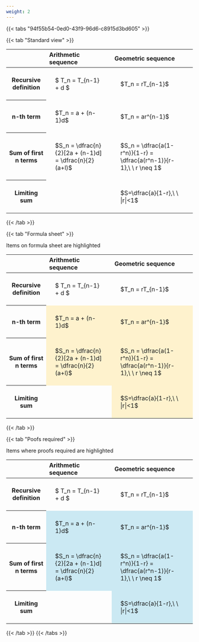 ```yaml
---
weight: 2
---
```


{{< tabs "94f55b54-0ed0-43f9-96d6-c8915d3bd605" >}}

{{< tab "Standard view" >}}

<style type="text/css">
#T_030ab th.col_heading {
  text-align: left;
  font-size: 1em;
}
#T_030ab td {
  text-align: left;
  font-size: 1em;
  padding: 1.5em;
}
</style>
<table id="T_030ab">
  <thead>
    <tr>
      <th class="blank level0" >&nbsp;</th>
      <th id="T_030ab_level0_col0" class="col_heading level0 col0" >Arithmetic sequence</th>
      <th id="T_030ab_level0_col1" class="col_heading level0 col1" >Geometric sequence</th>
    </tr>
  </thead>
  <tbody>
    <tr>
      <th id="T_030ab_level0_row0" class="row_heading level0 row0" >Recursive definition</th>
      <td id="T_030ab_row0_col0" class="data row0 col0" >$ T_n = T_{n-1} + d $</td>
      <td id="T_030ab_row0_col1" class="data row0 col1" >$T_n = rT_{n-1}$</td>
    </tr>
    <tr>
      <th id="T_030ab_level0_row1" class="row_heading level0 row1" >n-th term</th>
      <td id="T_030ab_row1_col0" class="data row1 col0" >$T_n = a + (n-1)d$</td>
      <td id="T_030ab_row1_col1" class="data row1 col1" >$T_n = ar^{n-1}$</td>
    </tr>
    <tr>
      <th id="T_030ab_level0_row2" class="row_heading level0 row2" >Sum of first n terms</th>
      <td id="T_030ab_row2_col0" class="data row2 col0" >$S_n = \dfrac{n}{2}[2a + (n-1)d] = \dfrac{n}{2}(a+l)$</td>
      <td id="T_030ab_row2_col1" class="data row2 col1" >$S_n = \dfrac{a(1-r^n)}{1-r} = \dfrac{a(r^n-1)}{r-1},\ \  r \neq 1$</td>
    </tr>
    <tr>
      <th id="T_030ab_level0_row3" class="row_heading level0 row3" >Limiting sum</th>
      <td id="T_030ab_row3_col0" class="data row3 col0" ></td>
      <td id="T_030ab_row3_col1" class="data row3 col1" >$S=\dfrac{a}{1-r},\ \ |r|<1$</td>
    </tr>
  </tbody>
</table>
{{< /tab >}}

{{< tab "Formula sheet" >}}

Items on formula sheet are highlighted 
<br>
<style type="text/css">
#T_feaec th.col_heading {
  text-align: left;
  font-size: 1em;
}
#T_feaec td {
  text-align: left;
  font-size: 1em;
  padding: 1.5em;
}
#T_feaec_row0_col0, #T_feaec_row0_col1, #T_feaec_row3_col0 {
  background-color: rgba(0,0,0,0);
}
#T_feaec_row1_col0, #T_feaec_row1_col1, #T_feaec_row2_col0, #T_feaec_row2_col1, #T_feaec_row3_col1 {
  background-color: rgba(255,194,10, 0.2);
}
</style>
<table id="T_feaec">
  <thead>
    <tr>
      <th class="blank level0" >&nbsp;</th>
      <th id="T_feaec_level0_col0" class="col_heading level0 col0" >Arithmetic sequence</th>
      <th id="T_feaec_level0_col1" class="col_heading level0 col1" >Geometric sequence</th>
    </tr>
  </thead>
  <tbody>
    <tr>
      <th id="T_feaec_level0_row0" class="row_heading level0 row0" >Recursive definition</th>
      <td id="T_feaec_row0_col0" class="data row0 col0" >$ T_n = T_{n-1} + d $</td>
      <td id="T_feaec_row0_col1" class="data row0 col1" >$T_n = rT_{n-1}$</td>
    </tr>
    <tr>
      <th id="T_feaec_level0_row1" class="row_heading level0 row1" >n-th term</th>
      <td id="T_feaec_row1_col0" class="data row1 col0" >$T_n = a + (n-1)d$</td>
      <td id="T_feaec_row1_col1" class="data row1 col1" >$T_n = ar^{n-1}$</td>
    </tr>
    <tr>
      <th id="T_feaec_level0_row2" class="row_heading level0 row2" >Sum of first n terms</th>
      <td id="T_feaec_row2_col0" class="data row2 col0" >$S_n = \dfrac{n}{2}[2a + (n-1)d] = \dfrac{n}{2}(a+l)$</td>
      <td id="T_feaec_row2_col1" class="data row2 col1" >$S_n = \dfrac{a(1-r^n)}{1-r} = \dfrac{a(r^n-1)}{r-1},\ \  r \neq 1$</td>
    </tr>
    <tr>
      <th id="T_feaec_level0_row3" class="row_heading level0 row3" >Limiting sum</th>
      <td id="T_feaec_row3_col0" class="data row3 col0" ></td>
      <td id="T_feaec_row3_col1" class="data row3 col1" >$S=\dfrac{a}{1-r},\ \ |r|<1$</td>
    </tr>
  </tbody>
</table>
{{< /tab >}}

{{< tab "Poofs required" >}}

Items where proofs required are highlighted 
<br>
<style type="text/css">
#T_8470b th.col_heading {
  text-align: left;
  font-size: 1em;
}
#T_8470b td {
  text-align: left;
  font-size: 1em;
  padding: 1.5em;
}
#T_8470b_row0_col0, #T_8470b_row0_col1, #T_8470b_row3_col0 {
  background-color: rgba(0,0,0,0);
}
#T_8470b_row1_col0, #T_8470b_row1_col1, #T_8470b_row2_col0, #T_8470b_row2_col1, #T_8470b_row3_col1 {
  background-color: rgba(0,150,200, 0.2);
}
</style>
<table id="T_8470b">
  <thead>
    <tr>
      <th class="blank level0" >&nbsp;</th>
      <th id="T_8470b_level0_col0" class="col_heading level0 col0" >Arithmetic sequence</th>
      <th id="T_8470b_level0_col1" class="col_heading level0 col1" >Geometric sequence</th>
    </tr>
  </thead>
  <tbody>
    <tr>
      <th id="T_8470b_level0_row0" class="row_heading level0 row0" >Recursive definition</th>
      <td id="T_8470b_row0_col0" class="data row0 col0" >$ T_n = T_{n-1} + d $</td>
      <td id="T_8470b_row0_col1" class="data row0 col1" >$T_n = rT_{n-1}$</td>
    </tr>
    <tr>
      <th id="T_8470b_level0_row1" class="row_heading level0 row1" >n-th term</th>
      <td id="T_8470b_row1_col0" class="data row1 col0" >$T_n = a + (n-1)d$</td>
      <td id="T_8470b_row1_col1" class="data row1 col1" >$T_n = ar^{n-1}$</td>
    </tr>
    <tr>
      <th id="T_8470b_level0_row2" class="row_heading level0 row2" >Sum of first n terms</th>
      <td id="T_8470b_row2_col0" class="data row2 col0" >$S_n = \dfrac{n}{2}[2a + (n-1)d] = \dfrac{n}{2}(a+l)$</td>
      <td id="T_8470b_row2_col1" class="data row2 col1" >$S_n = \dfrac{a(1-r^n)}{1-r} = \dfrac{a(r^n-1)}{r-1},\ \  r \neq 1$</td>
    </tr>
    <tr>
      <th id="T_8470b_level0_row3" class="row_heading level0 row3" >Limiting sum</th>
      <td id="T_8470b_row3_col0" class="data row3 col0" ></td>
      <td id="T_8470b_row3_col1" class="data row3 col1" >$S=\dfrac{a}{1-r},\ \ |r|<1$</td>
    </tr>
  </tbody>
</table>
{{< /tab >}}
{{< /tabs >}}